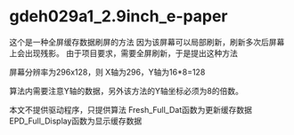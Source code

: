 # gdeh029a1_2.9inch_e-paper
这个是一种全屏缓存数据刷屏的方法
因为该屏幕可以局部刷新，刷新多次后屏幕上会出现残影。
由于项目要求，需要全屏刷新，于是提出这种方法

屏幕分辨率为296x128，则
X轴为296，Y轴为16*8=128

算法内需要注意Y轴的数据，另外该方法的Y轴坐标必须为8的倍数。

本文不提供驱动程序，只提供算法
Fresh_Full_Dat函数为更新缓存数据
EPD_Full_Display函数为显示缓存数据
